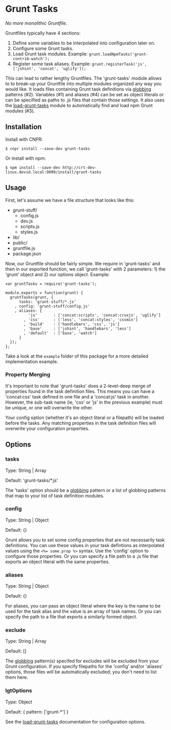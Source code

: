 # Grunt Tasks

*No more monolithic Gruntfile.* 

Gruntfiles typically have 4 sections:

  1. Define some variables to be interpolated into configuration later on.
  2. Configure some Grunt tasks.
  3. Load Grunt task modules. Example: `grunt.loadNpmTasks('grunt-contrib-watch');`
  4. Register some task aliases. Example: `grunt.registerTask('js', ['jshint', 'concat', 'uglify']);`

This can lead to rather lengthy Gruntfiles. The 'grunt-tasks' module allows to to break-up your Gruntfile into multiple modules organized any way you would like. It loads files containing Grunt task definitions via [globbing][glob] patterns (#2). Variables (#1) and aliases (#4) can be set as object literals or can be specified as paths to .js files that contain those settings. It also uses the [load-grunt-tasks][lgt] module to automatically find and load npm Grunt modules (#3).


## Installation

Install with CNPR:

    $ cnpr install --save-dev grunt-tasks

Or install with npm:

    $ npm install --save-dev http://crt-dev-linux.devid.local:9009/install/grunt-tasks


## Usage

First, let's assume we have a file structure that looks like this:

  * grunt-stuff/
    * config.js
    * dev.js
    * scripts.js
    * styles.js
  * lib/
  * public/
  * gruntfile.js
  * package.json


Now, our Gruntfile should be fairly simple. We require in 'grunt-tasks' and then in our exported function, we call 'grunt-tasks' with 2 parameters: 1) the 'grunt' object and 2) our options object.  Example:

    var gruntTasks = require('grunt-tasks');

    module.exports = function(grunt) {
      gruntTasks(grunt, {
          tasks: 'grunt-stuff/*.js'
        , config: 'grunt-stuff/config.js'
        , aliases: {
              'js'       : ['concat:scripts', 'concat:cruxjs', 'uglify']
            , 'css'      : ['less', 'concat:styles', 'cssmin']
            , 'build'    : ['handlebars', 'css', 'js']
            , 'base'     : ['jshint', 'handlebars', 'less']
            , 'default'  : ['base', 'watch']
          }
      });
    };

Take a look at the `example` folder of this package for a more detailed implementation example.


### Property Merging

It's important to note that 'grunt-tasks' does a 2-level-deep merge of properties found in the task definition files. This means you can have a 'concat:css' task defined in one file and a 'concat:js' task in another. However, the sub-task name (ie, 'css' or 'js' in the previous example) must be unique, or one will overwrite the other.

Your config option (whether it's an object literal or a filepath) will be loaded before the tasks. Any matching properties in the task definition files will overwrite your configuration properties.


## Options

### tasks

Type: String | Array

Default: 'grunt-tasks/*.js' 

The 'tasks' option should be a [globbing][glob] pattern or a list of globbing patterns that map to your list of task definition modules.


### config

Type: String | Object

Default: {}

Grunt allows you to set some config properties that are not necessarily task definitions. You can use these values in your task defintions as interpolated values using the `<%= some.prop %>` syntax. Use the 'config' option to configure those properties. Or you can specify a file path to a .js file that exports an object literal with the same properties.


### aliases

Type: String | Object

Default: {}

For aliases, you can pass an object literal where the key is the name to be used for the task alias and the value is an array of task names. Or you can specify the path to a file that exports a similarly formed object.


### exclude

Type: String | Array

Default: [] 

The [globbing][glob] pattern(s) specifed for excludes will be excluded from your Grunt configuration. If you specify filepaths for the 'config' and/or 'aliases' options, those files will be automatically excluded; you don't need to list them here.


### lgtOptions

Type: Object

Default: { pattern: ['grunt-*'] }

See the [load-grunt-tasks][lgt] documentation for configuration options.



[lgt]: https://www.npmjs.org/package/load-grunt-tasks
[glob]: https://www.npmjs.org/package/globule

